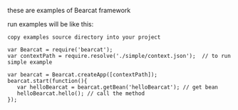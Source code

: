 these are examples of Bearcat framework  

run examples will be like this:  

```
copy examples source directory into your project
```

```
var Bearcat = require('bearcat');
var contextPath = require.resolve('./simple/context.json');  // to run simple example

var bearcat = Bearcat.createApp([contextPath]);
bearcat.start(function(){
   var helloBearcat = bearcat.getBean('helloBearcat'); // get bean
   helloBearcat.hello(); // call the method
});
```